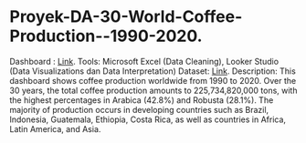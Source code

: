 # Proyek-DA-30-World-Coffee-Production--1990-2020.
Dashboard : [Link](https://lookerstudio.google.com/u/0/reporting/c4b76bba-d61f-46d6-be51-e903ca8e61d6).
Tools: 
Microsoft Excel (Data Cleaning), Looker Studio (Data Visualizations dan Data Interpretation)
Dataset: [Link](https://www.kaggle.com/datasets/michals22/coffee-dataset).
Description:
This dashboard shows coffee production worldwide from 1990 to 2020. Over the 30 years, the total coffee production amounts to 225,734,820,000 tons, with the highest percentages in Arabica (42.8%) and Robusta (28.1%). The majority of production occurs in developing countries such as Brazil, Indonesia, Guatemala, Ethiopia, Costa Rica, as well as countries in Africa, Latin America, and Asia.
